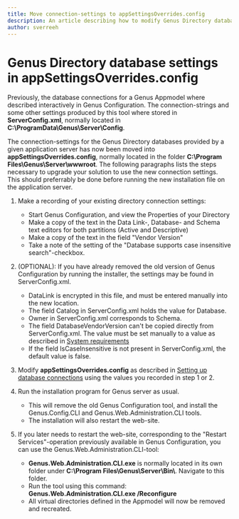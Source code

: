 ```yaml
---
title: Move connection-settings to appSettingsOverrides.config 
description: An article describing how to modify Genus Directory database connections due to the retirement of Genus Configuration
author: sverreeh
---
```


# Genus Directory database settings in appSettingsOverrides.config


Previously, the database connections for a Genus Appmodel where described interactively in Genus Configuration. The connection-strings and some other settings produced by this tool where stored in **ServerConfig.xml**, normally located in **C:\ProgramData\Genus\Server\Config**. 

The connection-settings for the Genus Directory databases provided by a given application server has now been moved into **appSettingsOverrides.config**, normally located in the folder **C:\Program Files\Genus\Server\wwwroot**. The following paragraphs lists the steps necessary to upgrade your solution to use the new connection settings. This should preferrably be done before running the new installation file on the application server.


1. Make a recording of your existing directory connection settings:
    - Start Genus Configuration, and view the Properties of your Directory
    - Make a copy of the text in the Data Link-, Database- and Schema text editors for both partitions (Active and Descriptive)
    - Make a copy of the text in the field "Vendor Version" 
    - Take a note of the setting of the "Database supports case insensitive search"-checkbox.

2. (OPTIONAL): If you have already removed the old version of Genus Configuration by running the installer, the settings may be found in ServerConfig.xml.
    - DataLink is encrypted in this file, and must be entered manually into the new location.
    - The field Catalog in ServerConfig.xml holds the value for Database.
    - Owner in ServerConfig.xml corresponds to Schema.
    - The field DatabaseVendorVersion can't be copied directly from ServerConfig.xml. The value must be set manually to a value as described in [System requirements](../../system-requirements.md#supported-database-system-vendors "Supported database system vendors")
    - If the field IsCaseInsensitive is not present in ServerConfig.xml, the default value is false.

3. Modify **appSettingsOverrides.config** as described in [Setting up database connections](preparing-appmodel-settings.md) using the values you recorded in step 1 or 2.

4. Run the installation program for Genus server as usual.
    - This will remove the old Genus Configuration tool, and install the Genus.Config.CLI and Genus.Web.Administration.CLI tools.
    - The installation will also restart the web-site.

5. If you later needs to restart the web-site, corresponding to the "Restart Services"-operation previously available in Genus Configuration, you can use the Genus.Web.Administration.CLI-tool:
    - **Genus.Web.Administration.CLI.exe** is normally located in its own folder under **C:\\Program Files\\Genus\\Server\\Bin\\**. Navigate to this folder.
    - Run the tool using this command: **Genus.Web.Administration.CLI.exe /Reconfigure**
    - All virtual directories defined in the Appmodel will now be removed and recreated.